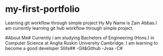 # my-first-portfolio
Learning git workflow  through simple project
Hy My Name is Zain Abbas.I am currently learning git hub workflow through simple project.

#About Me#
Currently i am studying Bachelors of Engineering (Hons.) in Computer Science at Anglia Ruskin University Cambridge.
I am learning to become a good developer
Slills##
-Git&Github
-Jvaa
-C#